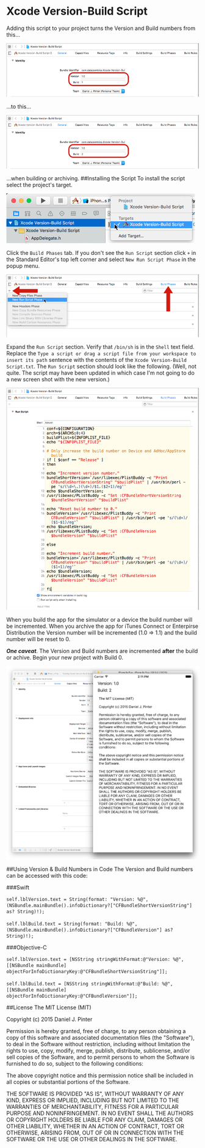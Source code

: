 # Xcode Version-Build Script
Adding this script to your project turns the Version and Build numbers from this...

![./img/img1.png](./img/img1.png)

...to this...

![./img/img2.png](./img/img2.png)

...when building or archiving.
##Installing the Script
To install the script select the project's target.

![./img/img3.png](./img/img3.png)

Click the ```Build Phases``` tab. If you don't see the ```Run Script``` section click ```+``` in the Standard Editor's top left corner and select ```New Run Script Phase``` in the popup menu.

![./img/img4.png](./img/img4.png)

Expand the ```Run Script``` section. Verify that ```/bin/sh``` is in the ```Shell``` text field. Replace the ```Type a script or drag a script file from your workspace to insert its path``` sentence with the contents of the ```Xcode Version-Build Script.txt```. The ```Run Script``` section should look like the following. (Well, not quite. The script may have been updated in which case I'm not going to do a new screen shot with the new version.)

![./img/img5.png](./img/img5.png)

When you build the app for the simulator or a device the build number will be incremented. When you archive the app for iTunes Connect or Enterpirse Distribution the Version number will be incremented (1.0 &#8658; 1.1) and the build number will be reset to 0.

***One caveat***. The Version and Build numbers are incremented **after** the build or achive. Begin your new project with Build 0. 

![./img/img6.png](./img/img6.png)

##Using Version & Build Numbers in Code
The Version and Build numbers can be accessed with this code:

###Swift
```
self.lblVersion.text = String(format: "Version: %@", (NSBundle.mainBundle().infoDictionary?["CFBundleShortVersionString"] as? String)!);

self.lblBuild.text = String(format: "Build: %@", (NSBundle.mainBundle().infoDictionary?["CFBundleVersion"] as? String)!);
```
###Objective-C

```
self.lblVersion.text = [NSString stringWithFormat:@"Version: %@", [[NSBundle mainBundle] objectForInfoDictionaryKey:@"CFBundleShortVersionString"]];

self.lblBuild.text = [NSString stringWithFormat:@"Build: %@", [[NSBundle mainBundle] objectForInfoDictionaryKey:@"CFBundleVersion"]];
```
##License
The MIT License (MIT)

Copyright (c) 2015 Daniel J. Pinter

Permission is hereby granted, free of charge, to any person obtaining a copy of this software and associated documentation files (the "Software"), to deal in the Software without restriction, including without limitation the rights to use, copy, modify, merge, publish, distribute, sublicense, and/or sell copies of the Software, and to permit persons to whom the Software is furnished to do so, subject to the following conditions:

The above copyright notice and this permission notice shall be included in all copies or substantial portions of the Software.

THE SOFTWARE IS PROVIDED "AS IS", WITHOUT WARRANTY OF ANY KIND, EXPRESS OR IMPLIED, INCLUDING BUT NOT LIMITED TO THE WARRANTIES OF MERCHANTABILITY, FITNESS FOR A PARTICULAR PURPOSE AND NONINFRINGEMENT. IN NO EVENT SHALL THE AUTHORS OR COPYRIGHT HOLDERS BE LIABLE FOR ANY CLAIM, DAMAGES OR OTHER LIABILITY, WHETHER IN AN ACTION OF CONTRACT, TORT OR OTHERWISE, ARISING FROM, OUT OF OR IN CONNECTION WITH THE SOFTWARE OR THE USE OR OTHER DEALINGS IN THE SOFTWARE.